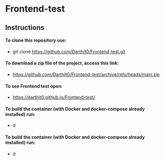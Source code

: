 # Frontend-test


## Instructions


#### To clone this repository use:
  
  - git clone https://github.com/DarthIt0/Frontend-test.git


#### To download a zip file of the project, access this link:
  
  - https://github.com/DarthIt0/Frontend-test/archive/refs/heads/main.zip


#### To see Frontend test open:
  
  - https://darthit0.github.io/Frontend-test/


#### To build the container (with Docker and docker-compose already installed) run:

  - d


#### To build the container (with Docker and docker-compose already installed) run:

  - d
